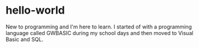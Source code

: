 # hello-world
New to programming and I'm here to learn. I started of with a programming language called GWBASIC during my school days and then moved to Visual Basic and SQL. 
